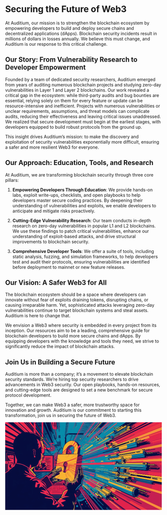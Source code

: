 # Securing the Future of Web3

At Auditium, our mission is to strengthen the blockchain ecosystem by empowering developers to build and deploy secure chains and decentralized applications (dApps). Blockchain security incidents result in millions of dollars in losses annually. We believe this must change, and Auditium is our response to this critical challenge.

## Our Story: From Vulnerability Research to Developer Empowerment

Founded by a team of dedicated security researchers, Auditium emerged from years of auditing numerous blockchain projects and studying zero-day vulnerabilities in Layer 1 and Layer 2 blockchains. Our work revealed a critical gap in the ecosystem: while third-party audits and bug bounties are essential, relying solely on them for every feature or update can be resource-intensive and inefficient. Projects with numerous vulnerabilities or unclear requirements, assumptions, and threat models can complicate audits, reducing their effectiveness and leaving critical issues unaddressed. We realized that secure development must begin at the earliest stages, with developers equipped to build robust protocols from the ground up.

This insight drives Auditium’s mission: to make the discovery and exploitation of security vulnerabilities exponentially more difficult, ensuring a safer and more resilient Web3 for everyone.

## Our Approach: Education, Tools, and Research

At Auditium, we are transforming blockchain security through three core pillars:

1. **Empowering Developers Through Education**: We provide hands-on labs, exploit write-ups, checklists, and open playbooks to help developers master secure coding practices. By deepening their understanding of vulnerabilities and exploits, we enable developers to anticipate and mitigate risks proactively.

2. **Cutting-Edge Vulnerability Research**: Our team conducts in-depth research on zero-day vulnerabilities in popular L1 and L2 blockchains. We use these findings to patch critical vulnerabilities, enhance our understanding of exploit-based attacks, and drive structural improvements to blockchain security.

3. **Comprehensive Developer Tools**: We offer a suite of tools, including static analysis, fuzzing, and simulation frameworks, to help developers test and audit their protocols, ensuring vulnerabilities are identified before deployment to mainnet or new feature releases.

## Our Vision: A Safer Web3 for All

The blockchain ecosystem should be a space where developers can innovate without fear of exploits draining tokens, disrupting chains, or causing irreparable harm. Yet, sophisticated attacks leveraging zero-day vulnerabilities continue to target blockchain systems and steal assets. Auditium is here to change that.

We envision a Web3 where security is embedded in every project from its inception. Our resources aim to be a leading, comprehensive guide for blockchain developers to build more secure chains and dApps. By equipping developers with the knowledge and tools they need, we strive to significantly reduce the impact of blockchain attacks.

## Join Us in Building a Secure Future

Auditium is more than a company; it’s a movement to elevate blockchain security standards. We’re hiring top security researchers to drive advancements in Web3 security. Our open playbooks, hands-on resources, and cutting-edge tools are designed to set a new benchmark for secure protocol development.

Together, we can make Web3 a safer, more trustworthy space for innovation and growth. Auditium is our commitment to starting this transformation, join us in securing the future of Web3.

![Auditium Team](img/aboutus.jpg)